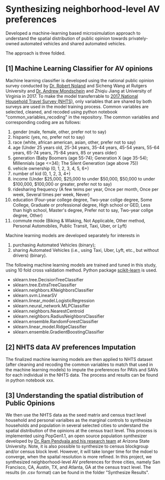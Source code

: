 # Synthesizing neighborhood-level AV preferences
Developed a machine-learning based microsimulation approach to understand the spatial distribution of public opinion towards privately-owned automated vehicles and shared automated vehicles. 

The approach is three folded. 

## [1] Machine Learning Classifier for AV opinions
Machine learning classifier is developed using the national public opinion survey conducted by [Dr. Robert Noland](https://bloustein.rutgers.edu/noland/) and Sicheng Wang at Rutgers University and [Dr. Andrew Mondschein](https://www.arch.virginia.edu/people/andrew-mondschein) and Zhiqiu Jiang at University of Virginia in 2017. To make the model transferrable to [2017 National Household Travel Survey (NHTS)](https://nhts.ornl.gov/), only variables that are shared by both surveys are used in the model training process. Common variables are selected, cleaned, and recoded using python notebook "common_variables_recoding" in the repository. The common variables and corresponding coding are as follows:

1. gender (male, female, other, prefer not to say)
2. hispanic (yes, no, prefer not to say)
3. race (white, african american, asian, other, prefer not to say)
4. age (Under 25 years old, 25-34 years, 35-44 years, 45-54 years, 55-64 years, 65-74 years, 75-84 years, 85 or years older)
5. generation (Baby Boomers (age 55-74); Generation X (age 35-54); Millennials (age <=34); The Silent Generation (age above 75))
6. vehicle ownership (0, 1, 2, 3, 4, 5, 6+)
7. number of kid (0, 1, 2, 3, 4+)
8. income (Under $25,000, $25,000 to under $50,000, $50,000 to under $100,000, $100,000 or greater, prefer not to say)
9. ridesharing frequency (A few teims per year, Once per month, Once per week, Several times per week, Never)
10. education (Four-year college degree, Two-year collge degree, Some College, Graduate or professional degree, High school or GED, Less than high school, Master's degree, Prefer not to say, Two-year collge degree, Other)
11. commute mode (Biking & Wlaking, Not Applicable, Other method, Personal Automobiles, Public Transit, Taxi, Uber, or Lyft)

Machine learning models are developed separately for interests in 

1. purchasing Automated Vehicles (binary);
2. sharing Automated Vehicles (i.e., using Taxi, Uber, Lyft, etc., but without drivers) (binary). 

The following machine learning models are trained and tuned in this study, using 10 fold cross validation method. Python package [scikit-learn](https://scikit-learn.org/stable/) is used.  

* sklearn.tree.DecisionTreeClassifier
* sklearn.tree.ExtraTreeClassifier
* sklearn.neighbors.KNeighborsClassifier
* sklearn.svm.LinearSV
* sklearn.linear_model.LogisticRegression
* sklearn.neural_network.MLPClassifier
* sklearn.neighbors.NearestCentroid
* sklearn.neighbors.RadiusNeighborsClassifier
* sklearn.ensemble.RandomForestClassifier
* sklearn.linear_model.RidgeClassifier
* sklearn.ensemble.GradientBoostingClassifier

## [2] NHTS data AV preferences Imputation
The finalized machine learning models are then applied to NHTS dataset (after cleaning and recoding the common variables to match that used in the machine learning models) to impute the preferences for PAVs and SAVs for each individual in the NHTS data. The process and results can be found in python notebook xxx.
  
## [3] Understanding the spatial distribution of Public Opinions
We then use the NHTS data as the seed matrix and census tract level household and personal varialbes as the marginal controls to synthesize households and population in several selected cities to understand the spatial distribution of the opinions at the census tract level. This process is implemented using PopGen1.1, an open source population synthesizer developed by [Dr. Ram Pendyala and his research team](https://www.mobilityanalytics.org/popgen.html) at Arizona State University. Note, it is also possible to synthesize to census blockgroup and/or census block level. However, it will take longer time for the mdoel to converge, when the spaital resolution is more refined. In this project, we synthesized neighborhood-level AV preferences for three cities, namely San Francisco, CA, Austin, TX, and Atlanta, GA at the census tract level. The results (in .csv format) can be found in the folder "Synthesize Results". 



